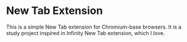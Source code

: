 # New Tab Extension

This is a simple New Tab extension for Chromium-base browsers. It is a study project inspired in Infinity New Tab extension, which I love.

